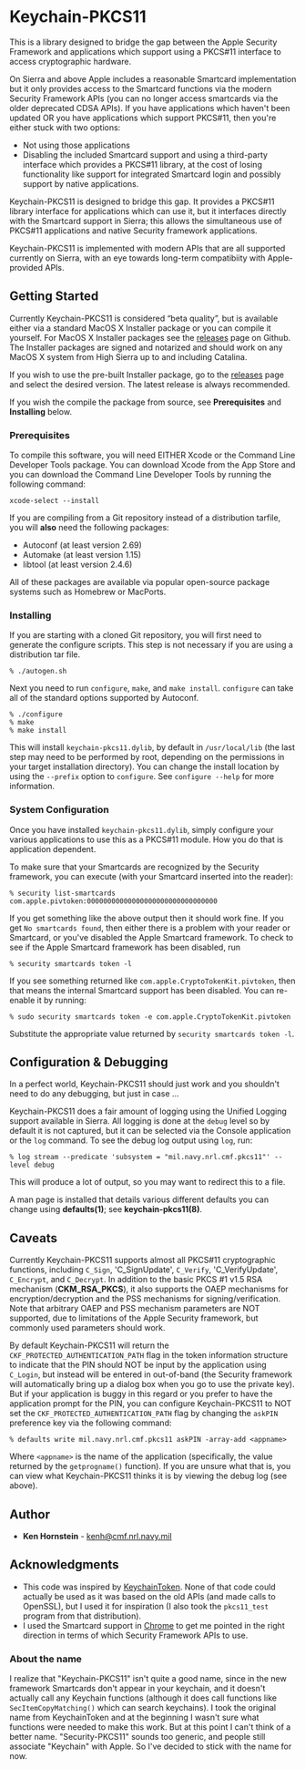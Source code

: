 # Keychain-PKCS11

This is a library designed to bridge the gap between the Apple Security
Framework and applications which support using a PKCS#11 interface to
access cryptographic hardware.

On Sierra and above Apple includes a reasonable Smartcard implementation
but it only provides access to the Smartcard functions via the modern
Security Framework APIs (you can no longer access smartcards via the
older deprecated CDSA APIs).  If you have applications which haven't
been updated OR you have applications which support PKCS#11, then you're
either stuck with two options:

* Not using those applications
* Disabling the included Smartcard support and using a third-party
interface which provides a PKCS#11 library, at the cost of losing functionality like support for integrated Smartcard login and possibly support by
native applications.

Keychain-PKCS11 is designed to bridge this gap.  It provides a PKCS#11
library interface for applications which can use it, but it interfaces
directly with the Smartcard support in Sierra; this allows the
simultaneous use of PKCS#11 applications and native Security framework
applications.

Keychain-PKCS11 is implemented with modern APIs that are all supported
currently on Sierra, with an eye towards long-term compatibiity
with Apple-provided APIs.

## Getting Started

Currently Keychain-PKCS11 is considered &ldquo;beta quality&rdquo;,
but is available either via a standard MacOS X Installer package or
you can compile it yourself.  For MacOS X Installer packages see the
[releases](https://github.com/kenh/keychain-pkcs11/releases) page on
Github.  The Installer packages are signed and notarized and should work
on any MacOS X system from High Sierra up to and including Catalina.

If you wish to use the pre-built Installer package, go to the
[releases](https://github.com/kenh/keychain-pkcs11/releases) page and
select the desired version.  The latest release is always recommended.

If you wish the compile the package from source, see **Prerequisites**
and **Installing** below.

### Prerequisites

To compile this software, you will need EITHER Xcode or the Command Line
Developer Tools package.  You can download Xcode from the App Store and you
can download the Command Line Developer Tools by running the following command:

```
xcode-select --install
```

If you are compiling from a Git repository instead of a distribution
tarfile, you will **also** need the following packages:

* Autoconf (at least version 2.69)
* Automake (at least version 1.15)
* libtool (at least version 2.4.6)

All of these packages are available via popular open-source
package systems such as Homebrew or MacPorts.

### Installing

If you are starting with a cloned Git repository, you will first need to
generate the configure scripts.  This step is not necessary if you are
using a distribution tar file.

```
% ./autogen.sh
```

Next you need to run `configure`, `make`, and `make install`.  `configure`
can take all of the standard options supported by Autoconf.

```
% ./configure
% make
% make install
```

This will install `keychain-pkcs11.dylib`, by default in `/usr/local/lib`
(the last step may need to be performed by root, depending on the permissions
in your target installation directory). You
can change the install location by using the `--prefix` option to `configure`.
See `configure --help` for more information.

### System Configuration

Once you have installed `keychain-pkcs11.dylib`, simply configure your various
applications to use this as a PKCS#11 module.  How you do that is application
dependent.

To make sure that your Smartcards are recognized by the Security framework,
you can execute (with your Smartcard inserted into the reader):

```
% security list-smartcards
com.apple.pivtoken:00000000000000000000000000000000
```

If you get something like the above output then it should work fine.  If
you get `No smartcards found`, then either there is a problem with your
reader or Smartcard, or you've disabled the Apple Smartcard framework.
To check to see if the Apple Smartcard framework has been disabled, run

```
% security smartcards token -l
```

If you see something returned like `com.apple.CryptoTokenKit.pivtoken`, then
that means the internal Smartcard support has been disabled.  You can
re-enable it by running:

```
% sudo security smartcards token -e com.apple.CryptoTokenKit.pivtoken
```

Substitute the appropriate value returned by `security smartcards token -l`.

## Configuration & Debugging

In a perfect world, Keychain-PKCS11 should just work and you shouldn't need
to do any debugging, but just in case ...

Keychain-PKCS11 does a fair amount of logging using the Unified
Logging support available in Sierra.  All logging is done at the `debug`
level so by default it is not captured, but it can be selected via
the Console application or the `log` command.  To see the debug log output
using `log`, run:

```
% log stream --predicate 'subsystem = "mil.navy.nrl.cmf.pkcs11"' --level debug
```

This will produce a lot of output, so you may want to redirect this to a file.

A man page is installed that details various different defaults you can
change using **defaults(1)**; see **keychain-pkcs11(8)**.

## Caveats

Currently Keychain-PKCS11 supports almost all PKCS#11
cryptographic functions, including `C_Sign`, 'C_SignUpdate', `C_Verify`,
'C_VerifyUpdate', `C_Encrypt`, and `C_Decrypt`.  In addition to the
basic PKCS #1 v1.5 RSA mechanism (**CKM_RSA_PKCS**), it also supports
the OAEP mechanisms for encryption/decryption and the PSS mechanisms for
signing/verification.  Note that arbitrary OAEP and PSS mechanism parameters
are NOT supported, due to limitations of the Apple Security framework, but
commonly used parameters should work.

By default Keychain-PKCS11 will return the `CKF_PROTECTED_AUTHENTICATION_PATH`
flag in the token information structure to indicate that the PIN should NOT
be input by the application using `C_Login`, but instead will be entered in
out-of-band (the Security framework will automatically bring up a dialog box
when you go to use the private key).   But if your application is buggy
in this regard or you prefer to have the application prompt for the PIN,
you can configure Keychain-PKCS11 to NOT set the
`CKF_PROTECTED_AUTHENTICATION_PATH`
flag by changing the
`askPIN` preference key via the following command:

```
% defaults write mil.navy.nrl.cmf.pkcs11 askPIN -array-add <appname>
```

Where `<appname>` is the name of the application (specifically, the
value returned by the `getprogname()` function).  If you are unsure what
that is, you can view what Keychain-PKCS11 thinks it is by viewing the
debug log (see above).

## Author

* **Ken Hornstein** - [kenh@cmf.nrl.navy.mil](mailto:kenh@cmf.nrl.navy.mil)

## Acknowledgments

* This code was inspired by
[KeychainToken](https://github.com/slushpupie/KeychainToken).  None of that
code could actually be used as it was based on the old APIs (and made calls
to OpenSSL), but I used it for inspiration (I also took the `pkcs11_test`
program from that distribution).
* I used the Smartcard support in
[Chrome](https://chromium.googlesource.com/chromium/src/) to get me
pointed in the right direction in terms of which Security Framework
APIs to use.

### About the name

I realize that "Keychain-PKCS11" isn't quite a good name, since in the
new framework Smartcards don't appear in your keychain, and it doesn't
actually call any Keychain functions (although it does call functions
like `SecItemCopyMatching()` which can search keychains).  I took the
original name from KeychainToken and at the beginning I wasn't sure what
functions were needed to make this work.  But at this point I can't
think of a better name.  "Security-PKCS11" sounds too generic, and
people still associate "Keychain" with Apple.  So I've decided to stick
with the name for now.
